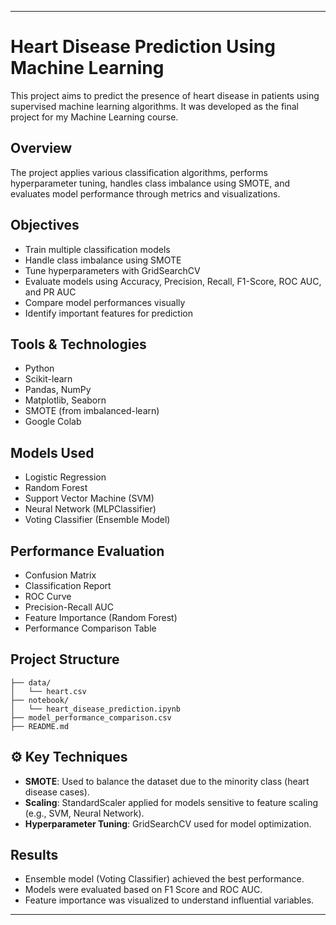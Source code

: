 

---

#  Heart Disease Prediction Using Machine Learning

This project aims to predict the presence of heart disease in patients using supervised machine learning algorithms. It was developed as the final project for my Machine Learning course.

## Overview

The project applies various classification algorithms, performs hyperparameter tuning, handles class imbalance using SMOTE, and evaluates model performance through metrics and visualizations.

##  Objectives

- Train multiple classification models
- Handle class imbalance using SMOTE
- Tune hyperparameters with GridSearchCV
- Evaluate models using Accuracy, Precision, Recall, F1-Score, ROC AUC, and PR AUC
- Compare model performances visually
- Identify important features for prediction

## Tools & Technologies

- Python
- Scikit-learn
- Pandas, NumPy
- Matplotlib, Seaborn
- SMOTE (from imbalanced-learn)
- Google Colab

##  Models Used

- Logistic Regression
- Random Forest
- Support Vector Machine (SVM)
- Neural Network (MLPClassifier)
- Voting Classifier (Ensemble Model)

##  Performance Evaluation

- Confusion Matrix
- Classification Report
- ROC Curve
- Precision-Recall AUC
- Feature Importance (Random Forest)
- Performance Comparison Table

##  Project Structure

```
├── data/
│   └── heart.csv
├── notebook/
│   └── heart_disease_prediction.ipynb
├── model_performance_comparison.csv
├── README.md
```

## ⚙️ Key Techniques

- **SMOTE**: Used to balance the dataset due to the minority class (heart disease cases).
- **Scaling**: StandardScaler applied for models sensitive to feature scaling (e.g., SVM, Neural Network).
- **Hyperparameter Tuning**: GridSearchCV used for model optimization.

##  Results

- Ensemble model (Voting Classifier) achieved the best performance.
- Models were evaluated based on F1 Score and ROC AUC.
- Feature importance was visualized to understand influential variables.




---

